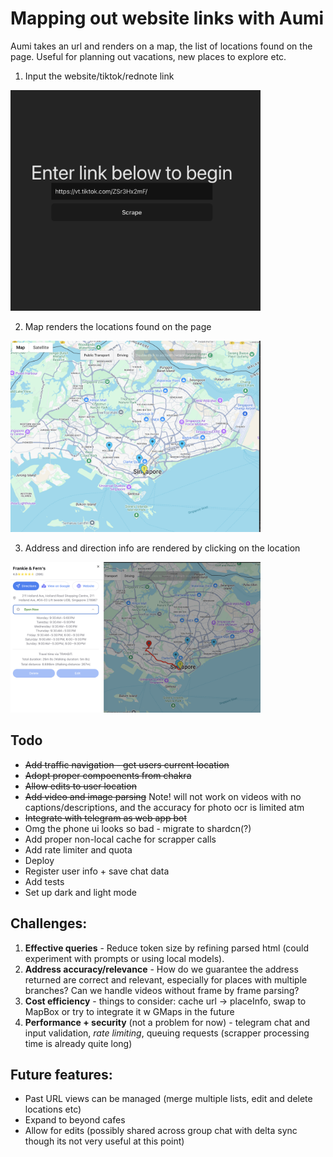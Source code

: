 # Mapping out website links with Aumi

Aumi takes an url and renders on a map, the list of locations found on the page. Useful for planning out vacations, new places to explore etc.
1. Input the website/tiktok/rednote link
<img src="./docs/demo1.png" alt="drawing" width="400"/>

2. Map renders the locations found on the page
<img src="./docs/demo2.png" alt="drawing" width="400"/>

3. Address and direction info are rendered by clicking on the location
<img src="./docs/demo3.png" alt="drawing" width="400"/>

## Todo

- ~~Add traffic navigation - get users current location~~
- ~~Adopt proper compoenents from chakra~~
- ~~Allow edits to user location~~
- ~~Add video and image parsing~~ Note! will not work on videos with no captions/descriptions, and the accuracy for photo ocr is limited atm
- ~~Integrate with telegram as web app bot~~
- Omg the phone ui looks so bad - migrate to shardcn(?)
- Add proper non-local cache for scrapper calls
- Add rate limiter and quota
- Deploy
- Register user info + save chat data
- Add tests
- Set up dark and light mode


## Challenges:
1. **Effective queries** - Reduce token size by refining parsed html (could experiment with prompts or using local models).
2. **Address accuracy/relevance** - How do we guarantee the address returned are correct and relevant, especially for places with multiple branches? Can we handle videos without frame by frame parsing?
3. **Cost efficiency** - things to consider: cache url -> placeInfo, swap to MapBox or try to integrate it w GMaps in the future
4. **Performance + security** (not a problem for now) - telegram chat and input validation, *rate limiting*, queuing requests (scrapper processing time is already quite long)

## Future features:
- Past URL views can be managed (merge multiple lists, edit and delete locations etc)
- Expand to beyond cafes
- Allow for edits (possibly shared across group chat with delta sync though its not very useful at this point)
